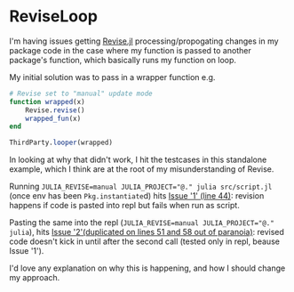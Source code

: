 # ReviseLoop

I'm having issues getting [Revise.jl](https://github.com/timholy/Revise.jl) processing/propogating changes in my package code in the case where my function is passed to another package's function, which basically runs my function on loop.

My initial solution was to pass in a wrapper function e.g.

```julia
# Revise set to "manual" update mode
function wrapped(x)
    Revise.revise()
    wrapped_fun(x)
end

ThirdParty.looper(wrapped)
```

In looking at why that didn't work, I hit the testcases in this standalone example, which I think are at the root of my misunderstanding of Revise.

Running `JULIA_REVISE=manual JULIA_PROJECT="@." julia src/script.jl` (once env has been `Pkg.instantiate`d) hits [Issue '1' (line 44)](https://github.com/garborg/ReviseLoop.jl/blob/e417d2f9d5522b95d06ba552fbdc5237359911e5/src/script.jl#L44): revision happens if code is pasted into repl but fails when run as script.

Pasting the same into the repl (`JULIA_REVISE=manual JULIA_PROJECT="@." julia`), hits [Issue '2'(duplicated on lines 51 and 58 out of paranoia)](https://github.com/garborg/ReviseLoop.jl/blob/e417d2f9d5522b95d06ba552fbdc5237359911e5/src/script.jl#L51-L60): revised code doesn't kick in until after the second call (tested only in repl, beause Issue '1').

I'd love any explanation on why this is happening, and how I should change my approach.
